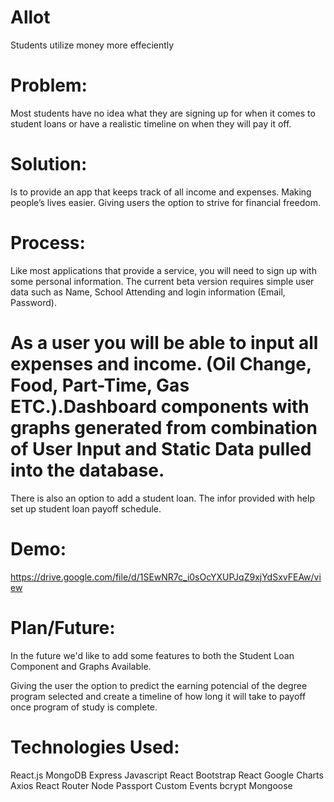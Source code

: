 # Allot
Students utilize money more effeciently

# Problem:
Most students have no idea what they are signing up for when it comes to student loans or have a realistic timeline on when they will pay it off.

# Solution:
Is to provide an app that keeps track of all income and expenses. Making people’s lives easier. Giving users the option to strive for financial freedom.

# Process:
Like most applications that provide a service, you will need to sign up with some personal information. The current beta version requires simple user data such as Name, School Attending and login information (Email, Password).

# As a user you will be able to input all expenses and income. (Oil Change, Food, Part-Time, Gas ETC.).Dashboard components with graphs generated from combination of User Input and Static Data pulled into the database.

There is also an option to add a student loan. The infor provided with help set up student loan payoff schedule.

# Demo:
https://drive.google.com/file/d/1SEwNR7c_i0sOcYXUPJqZ9xjYdSxvFEAw/view

# Plan/Future:
In the future we'd like to add some features to both the Student Loan Component and Graphs Available.

Giving the user the option to predict the earning potencial of the degree program selected and create a timeline of how long it will take to payoff once program of study is complete.


# Technologies Used:

React.js
MongoDB
Express
Javascript
React Bootstrap
React Google Charts
Axios
React Router
Node
Passport
Custom Events
bcrypt
Mongoose

